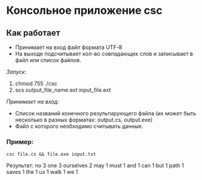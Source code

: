 # Консольное приложение csc

## Как работает
- Принимает на вход файл формата UTF-8 
- На выходе подсчитывает кол-во совпадающих слов и записывает в файл или список файлов.

*Запуск:*
1. chmod 755 ./csc
2. scs output_file_name.ext input_file.ext

*Принимает на вход:*
- Список названий конечного результирующего файла (их может быть несколько в разных форматах: output.cs, output.exe)
- Файл с которого необходимо считывать данные. 

### Пример:

`csc file.cs && file.exe input.txt`

Результат:
no 3
one 3
ourselves 2
may 1
must 1
and 1
can 1
but 1
path 1
saves 1
the 1
us 1
walk 1
we 1

